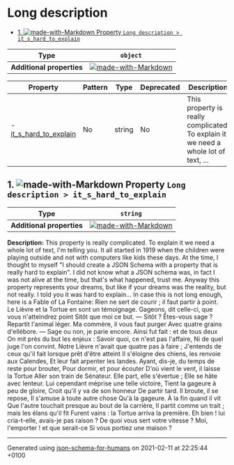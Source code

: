 # Long description

- [1. ![made-with-Markdown](https://img.shields.io/badge/Optional-yellow) Property `Long description > it_s_hard_to_explain`](#it_s_hard_to_explain)

| Type | `object` |
| ---- | --- |
| **Additional properties** |[![made-with-Markdown](https://img.shields.io/badge/Any%20type-allowed-green)](# "Additional Properties of any type are allowed.")|

| Property | Pattern | Type | Deprecated | Description |
| -------- | ------- | ---- | ---------- | ----------- |
|-  [it_s_hard_to_explain](#it_s_hard_to_explain)|No|string|No|This property is really complicated. To explain it we need a whole lot of text,  ...|

## <a name="it_s_hard_to_explain"></a>1. ![made-with-Markdown](https://img.shields.io/badge/Optional-yellow) Property `Long description > it_s_hard_to_explain`

| Type | `string` |
| ---- | --- |
| **Additional properties** |[![made-with-Markdown](https://img.shields.io/badge/Any%20type-allowed-green)](# "Additional Properties of any type are allowed.")|

**Description:** This property is really complicated. To explain it we need a whole lot of text, I'm telling you. It all started in 1919 when the children were playing outside and not with computers like kids these days. At the time, I thought to myself "I should create a JSON Schema with a property that is really hard to explain". I did not know what a JSON schema was, in fact I was not alive at the time, but that's what happened, trust me. Anyway this property represents your dreams, but like if your dreams was the reality, but not really. I told you it was hard to explain... In case this is not long enough, here is a Fable of La Fontaine: Rien ne sert de courir ; il faut partir à point. Le Lièvre et la Tortue en sont un témoignage. Gageons, dit celle-ci, que vous n'atteindrez point Sitôt que moi ce but. — Sitôt ? Êtes-vous sage ? Repartit l'animal léger. Ma commère, il vous faut purger Avec quatre grains d'ellébore. — Sage ou non, je parie encore. Ainsi fut fait : et de tous deux On mit près du but les enjeux : Savoir quoi, ce n'est pas l'affaire, Ni de quel juge l'on convint. Notre Lièvre n'avait que quatre pas à faire ; J'entends de ceux qu'il fait lorsque prêt d'être atteint Il s'éloigne des chiens, les renvoie aux Calendes, Et leur fait arpenter les landes. Ayant, dis-je, du temps de reste pour brouter, Pour dormir, et pour écouter D'où vient le vent, il laisse la Tortue Aller son train de Sénateur. Elle part, elle s'évertue ; Elle se hâte avec lenteur. Lui cependant méprise une telle victoire, Tient la gageure à peu de gloire, Croit qu'il y va de son honneur De partir tard. Il broute, il se repose, Il s'amuse à toute autre chose Qu'à la gageure. À la fin quand il vit Que l'autre touchait presque au bout de la carrière, Il partit comme un trait ; mais les élans qu'il fit Furent vains : la Tortue arriva la première. Eh bien ! lui cria-t-elle, avais-je pas raison ? De quoi vous sert votre vitesse ? Moi, l'emporter ! et que serait-ce Si vous portiez une maison ?

----------------------------------------------------------------------------------------------------------------------------
Generated using [json-schema-for-humans](https://github.com/coveooss/json-schema-for-humans) on 2021-02-11 at 22:25:44 +0100